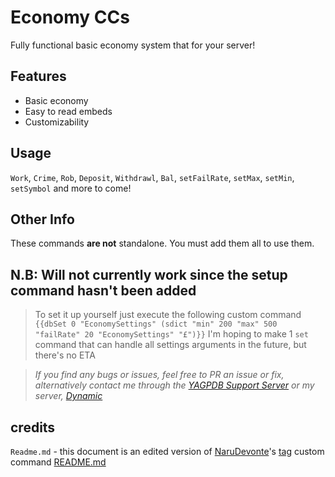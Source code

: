 # Economy CCs
Fully functional basic economy system that for your server!

## Features
- Basic economy
- Easy to read embeds
- Customizability

## Usage

`Work`, `Crime`, `Rob`, `Deposit`, `Withdrawl`, `Bal`, `setFailRate`, `setMax`, `setMin`, `setSymbol` and more to come!

## Other Info
These commands **are not** standalone. You must add them all to use them.

## N.B: Will not currently work since the setup command hasn't been added
> To set it up yourself just execute the following custom command
`{{dbSet 0 "EconomySettings" (sdict "min" 200 "max" 500 "failRate" 20 "EconomySettings" "£")}}`
> I'm hoping to make 1 `set` command that can handle all settings arguments in the future, but there's no ETA

> *If you find any bugs or issues, feel free to PR an issue or fix, alternatively contact me through the [YAGPDB Support Server](https://discord.gg/SY7wn39SYD) or my server, [Dynamic](https://discord.gg/2WfF9JxuTU)*


## credits

`Readme.md` - this document is an edited version of [NaruDevonte](https://github.com/NaruDevnote)'s [tag](https://github.com/NaruDevnote/yagpdb-ccs/tree/master/tags) custom command [README.md](https://github.com/NaruDevnote/yagpdb-ccs/blob/master/tags/README.md)

